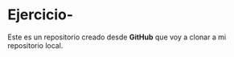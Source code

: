 # Ejercicio-

Este es un repositorio creado desde **GitHub** que voy a clonar a mi repositorio local.
